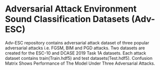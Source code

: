 # Adversarial Attack Environment Sound Classification Datasets (Adv-ESC)
Adv-ESC repository contains adversarial attack dataset of three popular adversarial attacks i.e. FGSM, BIM and PGD attacks. 
Two datasets are created for the ESC-10 and DCASE 2019 Task 1A datasets. 
Each attack dataset contains train(Train.hdf5) and test datasets(Test.hdf5).
Confusion Matrix Shows Performance of The Model Under Three Adversarial Attacks. 

